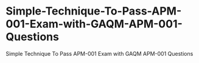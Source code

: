 # Simple-Technique-To-Pass-APM-001-Exam-with-GAQM-APM-001-Questions
Simple Technique To Pass APM-001 Exam with GAQM APM-001 Questions
